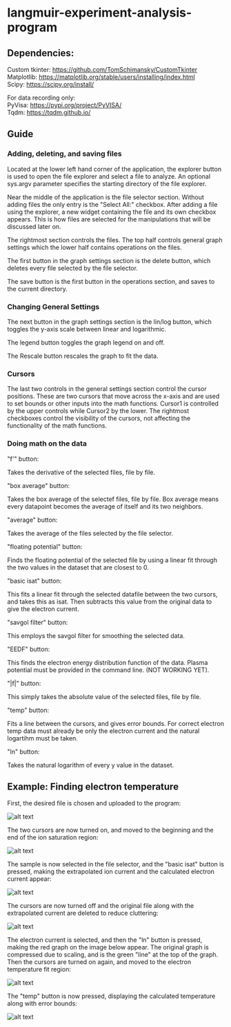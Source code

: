 # langmuir-experiment-analysis-program

## Dependencies:

Custom tkinter: https://github.com/TomSchimansky/CustomTkinter  
Matplotlib: https://matplotlib.org/stable/users/installing/index.html  
Scipy: https://scipy.org/install/  

For data recording only:  
PyVisa: https://pypi.org/project/PyVISA/  
Tqdm: https://tqdm.github.io/  

## Guide

### Adding, deleting, and saving files

Located at the lower left hand corner of the application, the explorer button is used to open the file explorer and select a file to analyze. An optional sys.argv parameter specifies the starting directory of the file explorer.

Near the middle of the application is the file selector section. Without adding files the only entry is the "Select All:" checkbox. After adding a file using the explorer, a new widget containing the file and its own checkbox appears. This is how files are selected for the manipulations that will be discussed later on.

The rightmost section controls the files. The top half controls general graph settings which the lower half contains operations on the files.

The first button in the graph settings section is the delete button, which deletes every file selected by the file selector.

The save button is the first button in the operations section, and saves to the current directory.


### Changing General Settings

The next button in the graph settings section is the lin/log button, which toggles the y-axis scale between linear and logarithmic.

The legend button toggles the graph legend on and off.

The Rescale button rescales the graph to fit the data.


### Cursors

The last two controls in the general settings section control the cursor positions. These are two cursors that move across the x-axis and are used to set bounds or other inputs into the math functions. Cursor1 is controlled by the upper controls while Cursor2 by the lower. The rightmost checkboxes control the visibility of the cursors, not affecting the functionality of the math functions.


### Doing math on the data

"f'" button:

Takes the derivative of the selected files, file by file.

"box average" button:

Takes the box average of the selectef files, file by file.
Box average means every datapoint becomes the average of itself and its two neighbors.

"average" button:
 
Takes the average of the files selected by the file selector.

"floating potential" button:

Finds the floating potential of the selected file by using a linear fit through the two values in the dataset that are closest to 0.

"basic isat" button:

This fits a linear fit through the selected datafile between the two cursors, and takes this as isat. Then subtracts this value from the original data to give the electron current.

"savgol filter" button:

This employs the savgol filter for smoothing the selected data.

"EEDF" button:

This finds the electron energy distribution function of the data. Plasma potential must be provided in the command line. (NOT WORKING YET).

"|f|" button:

This simply takes the absolute value of the selected files, file by file.

"temp" button:

Fits a line between the cursors, and gives error bounds. For correct electron temp data must already be only the electron current and the natural logartihm must be taken.

"ln" button:

Takes the natural logarithm of every y value in the dataset.


## Example: Finding electron temperature

First, the desired file is chosen and uploaded to the program:

![alt text](https://github.com/Theallpro1/langmuir-experiment-analysis-program/blob/main/ExampleImages/first_step.png)

The two cursors are now turned on, and moved to the beginning and the end of the ion saturation region:

![alt text](https://github.com/Theallpro1/langmuir-experiment-analysis-program/blob/main/ExampleImages/second_step.png)

The sample is now selected in the file selector, and the "basic isat" button is pressed, making the extrapolated ion current and the calculated electron current appear:

![alt text](https://github.com/Theallpro1/langmuir-experiment-analysis-program/blob/main/ExampleImages/third_step.png)

The cursors are now turned off and the original file along with the extrapolated current are deleted to reduce cluttering:

![alt text](https://github.com/Theallpro1/langmuir-experiment-analysis-program/blob/main/ExampleImages/fourth_step.png)

The electron current is selected, and then the "ln" button is pressed, making the red graph on the image below appear. The original graph is compressed due to scaling, and is the green "line" at the top of the graph. Then the cursors are turned on again, and moved to the electron temperature fit region:

![alt text](https://github.com/Theallpro1/langmuir-experiment-analysis-program/blob/main/ExampleImages/fifth_step.png)

The "temp" button is now pressed, displaying the calculated temperature along with error bounds:

![alt text](https://github.com/Theallpro1/langmuir-experiment-analysis-program/blob/main/ExampleImages/sixth_step.png)

